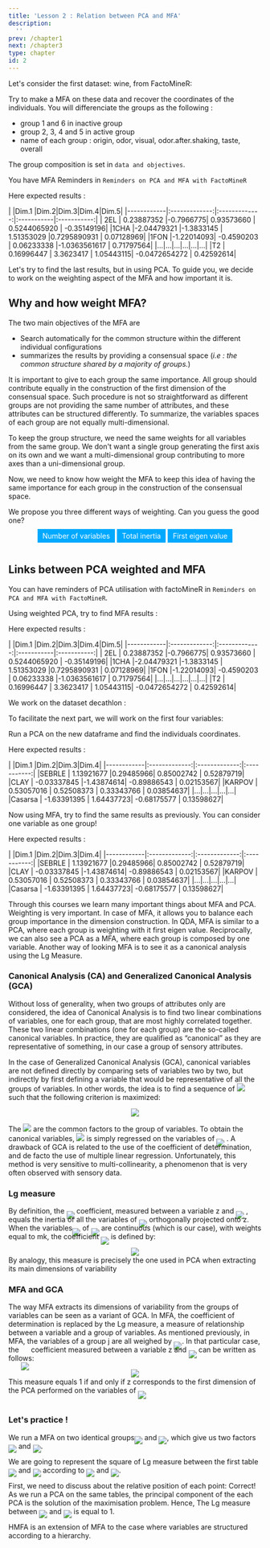 ```yaml
---
title: 'Lesson 2 : Relation between PCA and MFA'
description:
  ''
prev: /chapter1
next: /chapter3
type: chapter
id: 2
---
```


<exercise id="1" title="Data and objectives" type="slides">
<slides source="chapter2_01_data">
</slides>
</exercise>

<exercise id="2" title="Let's apply MFA">
Let's consider the first dataset: wine, from FactoMineR: 
<codeblock id="01_02">
</codeblock>

Try to make a MFA on these data and recover the coordinates of the individuals.
You will differenciate the groups as the following : 
* group 1 and 6 in inactive group 
* group 2, 3, 4 and 5 in active group
* name of each group : origin, odor, visual, odor.after.shaking, taste, overall

The group composition is set in `data and objectives`.

You have MFA Reminders in `Reminders on PCA and MFA with FactoMineR`

<codeblock id="02_02">
Here expected results : 

|         |Dim.1 |Dim.2|Dim.3|Dim.4|Dim.5|
|------------|:-------------:|:-------------:|:-----------|:-----------:|
| 2EL  | 0.23887352 |-0.7966775|  0.93573660  | 0.5244065920 | -0.35149196|
|1CHA |-2.04479321 |-1.3833145 | 1.51353029  |0.7295890931 | 0.07128969|
|1FON |-1.22014093| -0.4590203 | 0.06233338 |-1.0363561617 | 0.71797564|
|...|...|...|...|...|...|
|T2  |  0.16996447 | 3.3623417 | 1.05443115| -0.0472654272 | 0.42592614|

</codeblock>
</exercise>

<exercise id="3" title="How can I find MFA results with a PCA? ">

Let's try to find the last results, but in using PCA. To guide you, we decide to work on the weighting aspect of the MFA and how important it is. 

## Why and how weight MFA?
The two main objectives of the MFA are 
* Search automatically for the common structure within the different individual configurations
* summarizes the results by providing a consensual space (_i.e : the common structure shared by a majority of groups._)

It is important to give to each group the same importance. All group should contribute equally in the construction of the first dimension of the consensual space. Such procedure is not so straightforward as different groups are not providing the same number of attributes, and these attributes can be structured differently. To summarize, the variables spaces of each group are not equally multi-dimensional.

To keep the group structure, we need the same weights for all variables from the same group. We don't want a single group generating the first axis on its own and we want a multi-dimensional group contributing to more axes than a uni-dimensional group.

Now, we need to know how weight the MFA to keep this idea of having the same importance for each group in the construction of the consensual space. 

We propose you three different ways of weighting. Can you guess the good one? 

<style>
/* Style the button that is used to open and close the collapsible content */
#hidden {
  display: none;
  height: auto;
  border: solid #00A9FF;
  text-align:left;
  padding:1em;
}
:checked + #hidden {
  display: block;
}
label { 
      background : #00A9FF;
      padding : 5px 10px 5px 10px;
      color:white;
}

</style>

<HTML>
<center>
<input type="checkbox" id="my_checkbox1" style="display:none;">
<div id="hidden"  style="border: solid red;">You chose to weight the different groups of the MFA by it number of variables. Sorry, but it is not the good answer!
Let's imagine this case : <br>
  - The dataset is composed by two groups. <br>
  - The first group contains 8 variables non-collinear.<br>
  - The second group contains 4 variables, but last 7 variables are proportionnal to the fisrt one.<br>
Here, the second group will be uni-dimensionnal, while the first one can be multi-dimensionnal. The number of variables is not taking into acocunt in the variables space construction of each group. Hence, it can't balance the importance of the first dimension construction.
</div>
<label for="my_checkbox1">Number of variables</label>
<input type="checkbox" id="my_checkbox2" style="display:none;">
<div id="hidden" style="border: solid red;">
You chose to weight the different groups of the MFA by the total inertia of the group. Sorry, but it is not the good answer!<br>
Here, we will have what we want considering only the first dimension construction: All groups will contribute with the same weight. But in the case where two groups are multi-dimensionnal, they will be as important as an uni-dimensionnal group in the contruction of multi-dimensionnal groups. Which is not what we want. </div>
<label for="my_checkbox2">Total inertia</label>
<input type="checkbox" id="my_checkbox3" style="display:none;">
<div id="hidden" style="border: solid green;">
Correct! <br>
By balancing each group by it first eigen value, the variance of the principal dimension of each group is equal to 1, which means that no group can construct the first dimension alone. In scaling by the first eigen value, we also allow a multi-dimensional group to contribute to more dimensions than an uni-dimensional group
</div>
<label for="my_checkbox3">First eigen value</label>
</center>
</br>
</HTML>

## Links between PCA weighted and MFA
You can have reminders of PCA utilisation with factoMineR in `Reminders on PCA and MFA with FactoMineR`. 

Using weighted PCA, try to find MFA results :
<codeblock id="03_02">

Here expected results : 

|         |Dim.1 |Dim.2|Dim.3|Dim.4|Dim.5|
|------------|:-------------:|:-------------:|:-----------|:-----------:|
| 2EL  | 0.23887352 |-0.7966775|  0.93573660  | 0.5244065920 | -0.35149196|
|1CHA |-2.04479321 |-1.3833145 | 1.51353029  |0.7295890931 | 0.07128969|
|1FON |-1.22014093| -0.4590203 | 0.06233338 |-1.0363561617 | 0.71797564|
|...|...|...|...|...|...|
|T2  |  0.16996447 | 3.3623417 | 1.05443115| -0.0472654272 | 0.42592614|

</codeblock>

</exercise>

<exercise id="4" title="Let’s apply PCA">

We work on the dataset decathlon :

<codeblock id="04_02"></codeblock>

To facilitate the next part, we will work on the first four variables:

<codeblock id="05_02"></codeblock>

Run a PCA on the new dataframe and find the individuals coordinates.

<codeblock id="06_02">

Here expected results : 

|         |Dim.1 |Dim.2|Dim.3|Dim.4|
|------------|:-------------:|:-------------:|:-----------:|
|SEBRLE      | 1.13921677 |0.29485966|  0.85002742 | 0.52879719|
|CLAY       | -0.03337845 |-1.43874614| -0.89886543 | 0.02153567|
|KARPOV    |   0.53057016 | 0.52508373 | 0.33343766 | 0.03854637|
|...|...|...|...|...|
|Casarsa   |  -1.63391395 | 1.64437723| -0.68175577 | 0.13598627|

</codeblock>
</exercise>

<exercise id="5" title="How can I find PCA results with an MFA? ">
Now using MFA, try to find the same results as previously.
<codeblock id="07_02"> You can consider one variable as one group!

Here expected results : 

|         |Dim.1 |Dim.2|Dim.3|Dim.4|
|------------|:-------------:|:-------------:|:-----------:|
|SEBRLE      | 1.13921677 |0.29485966|  0.85002742 | 0.52879719|
|CLAY       | -0.03337845 |-1.43874614| -0.89886543 | 0.02153567|
|KARPOV    |   0.53057016 | 0.52508373 | 0.33343766 | 0.03854637|
|...|...|...|...|...|
|Casarsa   |  -1.63391395 | 1.64437723| -0.68175577 | 0.13598627|</codeblock>
</exercise>

<exercise id="6" title="Summary: What did you learn?">
Through this courses we learn many important things about MFA and PCA. <br>
Weighting is very important. In case of MFA, it allows you to balance each group importance in the dimension construction. In QDA, MFA is similar to a PCA, where each group is weighting with it first eigen value. Reciprocally, we can also see a PCA as a MFA, where each group is composed by one variable. 

</exercise>

<exercise id="7" title="To go further: An other approach with MFA and Lg measure ">
Another way of looking MFA is to see it as a canonical analysis using the Lg Measure. 

### Canonical Analysis (CA) and Generalized Canonical Analysis (GCA)

Without loss of generality, when two groups of attributes only are considered, the idea of Canonical Analysis is to find two linear combinations of variables, one for each group, that are most highly correlated together. These two linear combinations (one for each group) are the so-called canonical variables. In practice, they are qualified as “canonical” as they are representative of something, in our case a group of sensory attributes.

In the case of Generalized Canonical Analysis (GCA), canonical variables are not defined directly by comparing sets of variables two by two, but indirectly by first defining a variable that would be representative of all the groups of variables. In other words, the idea is to find a sequence of 
<img src="https://render.githubusercontent.com/render/math?math=\large z_{s}"> such that the following criterion is maximized:<br><center>
<img src="https://render.githubusercontent.com/render/math?math=\Large \sum_{j} R^{2}(z_{s}, X_{j})"></center>

The <img src="https://render.githubusercontent.com/render/math?math=\large z_{s}"> are the common factors to the group of variables. To obtain the
canonical variables, <img src="https://render.githubusercontent.com/render/math?math=\large z"> is simply regressed on the variables of <img style="margin-bottom: -0.7rem" src="https://render.githubusercontent.com/render/math?math=\large X_{j}"> . A drawback of
GCA is related to the use of the coefficient of determination, and de facto the
use of multiple linear regression. Unfortunately, this method is very sensitive
to multi-collinearity, a phenomenon that is very often observed with sensory
data.

### Lg measure
By definition, the <img style="margin-bottom: -0.7rem" src="https://render.githubusercontent.com/render/math?math=\large L_{g}(z,X_{j})"> coefficient, measured between a variable z and <img style="margin-bottom: -0.7rem" src="https://render.githubusercontent.com/render/math?math=\large X_{j}"> , equals the inertia of all the variables of <img style="margin-bottom: -0.7rem" src="https://render.githubusercontent.com/render/math?math=\large X_{j}"> orthogonally projected onto z. When the variables<img style="margin-bottom: -0.7rem" src="https://render.githubusercontent.com/render/math?math=\large \nu_{k}"> of <img style="margin-bottom: -0.7rem" src="https://render.githubusercontent.com/render/math?math=\large X_{j}"> are continuous (which is our case), with weights equal to mk, the coefficient  <img style="margin-bottom: -0.7rem" src="https://render.githubusercontent.com/render/math?math=\large L_{g}(z,X_{j})"> is defined by: <br><center>
<img src="https://render.githubusercontent.com/render/math?math=\Large L_{g}(z, X_{j})=\sum_{k} m_{k}r^{2}(z,\nu_{k})"></center>
By analogy, this measure is precisely the one used in PCA when extracting its main dimensions of variability

### MFA and GCA
The way MFA extracts its dimensions of variability from the groups of variables can be seen as a variant of GCA. In MFA, the coefficient of determination is replaced by the Lg measure, a measure of relationship between a variable and a group of variables.
As mentioned previously, in
MFA, the variables of a group j are all weighed by <img style="margin-bottom: -0.7rem" src="https://render.githubusercontent.com/render/math?math=\large X_{j}">. In that particular case, the <img style="margin-bottom: -2.25rem" src="https://render.githubusercontent.com/render/math?math=\large \dfrac{1}{\lambda_{1}^{j}}"> coefficient measured between a variable z and <img style="margin-bottom: -0.7rem" src="https://render.githubusercontent.com/render/math?math=\large X_{j}"> can be
written as follows:<br>
<center><img src="https://render.githubusercontent.com/render/math?math=\Large L_{g}(z, X_{j})=\dfrac{1}{\lambda_{1}^{j}} \sum_{k} r^{2}(z,\nu_{k})"></center>
This measure equals 1 if and only if z corresponds to the first dimension
of the PCA performed on the variables of <img style="margin-bottom: -0.7rem" src="https://render.githubusercontent.com/render/math?math=\large X_{j}">
<br>
<br>

### Let's practice !

We run a MFA on two identical groups<img style="margin-bottom: -0.5rem" src="https://render.githubusercontent.com/render/math?math=\large X_{1}"> and <img style="margin-bottom: -0.5rem" src="https://render.githubusercontent.com/render/math?math=\large X_{2}">, which give us two factors <img style="margin-bottom: -0.5rem" src="https://render.githubusercontent.com/render/math?math=\large F_{1}"> and <img style="margin-bottom: -0.5rem" src="https://render.githubusercontent.com/render/math?math=\large F_{2}">. 

We are going to represent the square of Lg measure between the first table <img style="margin-bottom: -0.5rem" src="https://render.githubusercontent.com/render/math?math=\large X_{1}"> and <img style="margin-bottom: -0.5rem" src="https://render.githubusercontent.com/render/math?math=\large X_{2}"> according to <img style="margin-bottom: -0.5rem" src="https://render.githubusercontent.com/render/math?math=\large F_{1}"> and <img style="margin-bottom: -0.5rem" src="https://render.githubusercontent.com/render/math?math=\large F_{2}">.

First, we need to discuss about the relative position of each point:
<choice>
<opt text="Superposed" correct="true">
Correct! As we run a PCA on the same tables, the principal component of the each PCA is the solution of the maximisation problem. Hence, The Lg measure between <img style="margin-bottom: -0.5rem" src="https://render.githubusercontent.com/render/math?math=\large X_{1}"> and <img style="margin-bottom: -0.5rem" src="https://render.githubusercontent.com/render/math?math=\large X_{2}"> is equal to 1. 
</opt>
<opt text="On the same x-axis but y-axis different">
</opt>
<opt text="On the same y-axis but x-axis different" >
</opt>
<opt text="Independant position">
</opt>

</choice>

</exercise>

<exercise id=8 title="A particular MFA: the HMFA">
HMFA is an extension of MFA to the case where variables are structured
according to a hierarchy.
</exercise>
<exercise id="0" title="Reminders on PCA and MFA with FactoMineR" type="slides">
<slides source="chapter2_02">
</slides>
</exercise>